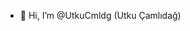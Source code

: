 - 👋 Hi, I’m @UtkuCmldg (Utku Çamlıdağ)

<!---
UtkuCmldg/UtkuCmldg is a ✨ special ✨ repository because its `README.md` (this file) appears on your GitHub profile.
You can click the Preview link to take a look at your changes.
--->
